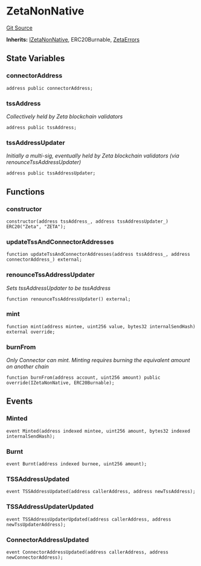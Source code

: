 # ZetaNonNative
[Git Source](https://github.com/zeta-chain/protocol-contracts/blob/main/v2/contracts/evm/legacy/ZetaNonNative.sol)

**Inherits:**
[IZetaNonNative](/contracts/evm/legacy/IZetaNonNative.sol/interface.IZetaNonNative.md), ERC20Burnable, [ZetaErrors](/contracts/evm/legacy/ZetaErrors.sol/interface.ZetaErrors.md)


## State Variables
### connectorAddress

```solidity
address public connectorAddress;
```


### tssAddress
*Collectively held by Zeta blockchain validators*


```solidity
address public tssAddress;
```


### tssAddressUpdater
*Initially a multi-sig, eventually held by Zeta blockchain validators (via renounceTssAddressUpdater)*


```solidity
address public tssAddressUpdater;
```


## Functions
### constructor


```solidity
constructor(address tssAddress_, address tssAddressUpdater_) ERC20("Zeta", "ZETA");
```

### updateTssAndConnectorAddresses


```solidity
function updateTssAndConnectorAddresses(address tssAddress_, address connectorAddress_) external;
```

### renounceTssAddressUpdater

*Sets tssAddressUpdater to be tssAddress*


```solidity
function renounceTssAddressUpdater() external;
```

### mint


```solidity
function mint(address mintee, uint256 value, bytes32 internalSendHash) external override;
```

### burnFrom

*Only Connector can mint. Minting requires burning the equivalent amount on another chain*


```solidity
function burnFrom(address account, uint256 amount) public override(IZetaNonNative, ERC20Burnable);
```

## Events
### Minted

```solidity
event Minted(address indexed mintee, uint256 amount, bytes32 indexed internalSendHash);
```

### Burnt

```solidity
event Burnt(address indexed burnee, uint256 amount);
```

### TSSAddressUpdated

```solidity
event TSSAddressUpdated(address callerAddress, address newTssAddress);
```

### TSSAddressUpdaterUpdated

```solidity
event TSSAddressUpdaterUpdated(address callerAddress, address newTssUpdaterAddress);
```

### ConnectorAddressUpdated

```solidity
event ConnectorAddressUpdated(address callerAddress, address newConnectorAddress);
```

